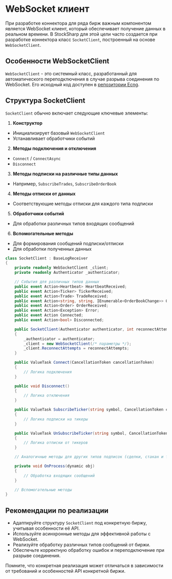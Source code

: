 # WebSocket клиент

При разработке коннектора для ряда бирж важным компонентом является WebSocket клиент, который обеспечивает получение данных в реальном времени. В StockSharp для этой цели часто создается при разработке коннектора класс `SocketClient`, построенный на основе `WebSocketClient`.

## Особенности WebSocketClient

`WebSocketClient` - это системный класс, разработанный для автоматического переподключения в случае разрыва соединения по WebSocket. Его исходный код доступен в [репозитории Ecng](https://github.com/StockSharp/Ecng/blob/master/Net.SocketIO/WebSocketClient.cs).

## Структура SocketClient

`SocketClient` обычно включает следующие ключевые элементы:

1. **Конструктор**
  - Инициализирует базовый `WebSocketClient`
  - Устанавливает обработчики событий

2. **Методы подключения и отключения**
  - `Connect` / `ConnectAsync`
  - `Disconnect`

3. **Методы подписки на различные типы данных**
  - Например, `SubscribeTrades`, `SubscribeOrderBook`

4. **Методы отписки от данных**
  - Соответствующие методы отписки для каждого типа подписки

5. **Обработчики событий**
  - Для обработки различных типов входящих сообщений

6. **Вспомогательные методы**
  - Для формирования сообщений подписки/отписки
  - Для обработки полученных данных

```cs
class SocketClient : BaseLogReceiver
{
	private readonly WebSocketClient _client;
	private readonly Authenticator _authenticator;

	// События для различных типов данных
	public event Action<Heartbeat> HeartbeatReceived;
	public event Action<Ticker> TickerReceived;
	public event Action<Trade> TradeReceived;
	public event Action<string, string, IEnumerable<OrderBookChange>> OrderBookReceived;
	public event Action<Order> OrderReceived;
	public event Action<Exception> Error;
	public event Action Connected;
	public event Action<bool> Disconnected;

	public SocketClient(Authenticator authenticator, int reconnectAttempts)
	{
		_authenticator = authenticator;
		_client = new WebSocketClient(/* параметры */);
		_client.ReconnectAttempts = reconnectAttempts;
	}

	public ValueTask Connect(CancellationToken cancellationToken)
	{
		// Логика подключения
	}

	public void Disconnect()
	{
		// Логика отключения
	}

	public ValueTask SubscribeTicker(string symbol, CancellationToken cancellationToken)
	{
		// Логика подписки на тикеры
	}

	public ValueTask UnSubscribeTicker(string symbol, CancellationToken cancellationToken)
	{
		// Логика отписки от тикеров
	}

	// Аналогичные методы для других типов подписок (сделки, стакан и т.д.)

	private void OnProcess(dynamic obj)
	{
		// Обработка входящих сообщений
	}

	// Вспомогательные методы
}
```

## Рекомендации по реализации

- Адаптируйте структуру `SocketClient` под конкретную биржу, учитывая особенности её API.
- Используйте асинхронные методы для эффективной работы с WebSocket.
- Реализуйте обработку различных типов сообщений от биржи.
- Обеспечьте корректную обработку ошибок и переподключение при разрыве соединения.

Помните, что конкретная реализация может отличаться в зависимости от требований и особенностей API конкретной биржи.